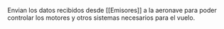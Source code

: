 Envian los datos recibidos desde [[Emisores]] a la aeronave para poder controlar los motores y otros sistemas necesarios para el vuelo.
